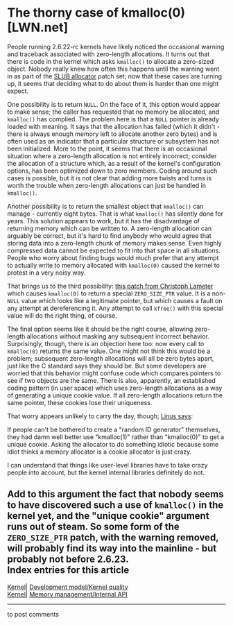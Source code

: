 # The thorny case of kmalloc(0) [LWN.net]

People running 2.6.22-rc kernels have likely noticed the occasional warning and traceback associated with zero-length allocations. It turns out that there is code in the kernel which asks `kmalloc()` to allocate a zero-sized object. Nobody really knew how often this happens until the warning went in as part of the [SLUB allocator](http://lwn.net/Articles/229984/) patch set; now that these cases are turning up, it seems that deciding what to do about them is harder than one might expect. 

One possibility is to return `NULL`. On the face of it, this option would appear to make sense; the caller has requested that no memory be allocated, and `kmalloc()` has complied. The problem here is that a `NULL` pointer is already loaded with meaning. It says that the allocation has failed (which it didn't - there is always enough memory left to allocate another zero bytes) and is often used as an indicator that a particular structure or subsystem has not been initialized. More to the point, it seems that there is an occasional situation where a zero-length allocation is not entirely incorrect; consider the allocation of a structure which, as a result of the kernel's configuration options, has been optimized down to zero members. Coding around such cases is possible, but it is not clear that adding more twists and turns is worth the trouble when zero-length allocations can just be handled in `kmalloc()`. 

Another possibility is to return the smallest object that `kmalloc()` can manage - currently eight bytes. That is what `kmalloc()` has silently done for years. This solution appears to work, but it has the disadvantage of returning memory which can be written to. A zero-length allocation can arguably be correct, but it's hard to find anybody who would agree that storing data into a zero-length chunk of memory makes sense. Even highly compressed data cannot be expected to fit into that space in all situations. People who worry about finding bugs would much prefer that any attempt to actually write to memory allocated with `kmalloc(0)` caused the kernel to protest in a very noisy way. 

That brings us to the third possibility: [this patch from Christoph Lameter](http://lwn.net/Articles/236809/) which causes `kmalloc(0)` to return a special `ZERO_SIZE_PTR` value. It is a non-`NULL` value which looks like a legitimate pointer, but which causes a fault on any attempt at dereferencing it. Any attempt to call `kfree()` with this special value will do the right thing, of course. 

The final option seems like it should be the right course, allowing zero-length allocations without masking any subsequent incorrect behavior. Surprisingly, though, there is an objection here too: now every call to `kmalloc(0)` returns the same value. One might not think this would be a problem; subsequent zero-length allocations will all be zero bytes apart, just like the C standard says they should be. But some developers are worried that this behavior might confuse code which compares pointers to see if two objects are the same. There is also, apparently, an established coding pattern (in user space) which uses zero-length allocations as a way of generating a unique cookie value. If all zero-length allocations return the same pointer, these cookies lose their uniqueness. 

That worry appears unlikely to carry the day, though; [Linus says](/Articles/236921/): 

If people can't be bothered to create a "random ID generator" themselves, they had damn well better use "kmalloc(1)" rather than "kmalloc(0)" to get a unique cookie. Asking the allocator to do something idiotic because some idiot thinks a memory allocator is a cookie allocator is just crazy. 

I can understand that things like user-level libraries have to take crazy people into account, but the kernel internal libraries definitely do not. 

Add to this argument the fact that nobody seems to have discovered such a use of `kmalloc()` in the kernel yet, and the "unique cookie" argument runs out of steam. So some form of the `ZERO_SIZE_PTR` patch, with the warning removed, will probably find its way into the mainline - but probably not before 2.6.23.  
Index entries for this article  
---  
[Kernel](/Kernel/Index)| [Development model/Kernel quality](/Kernel/Index#Development_model-Kernel_quality)  
[Kernel](/Kernel/Index)| [Memory management/Internal API](/Kernel/Index#Memory_management-Internal_API)  
  


* * *

to post comments 
